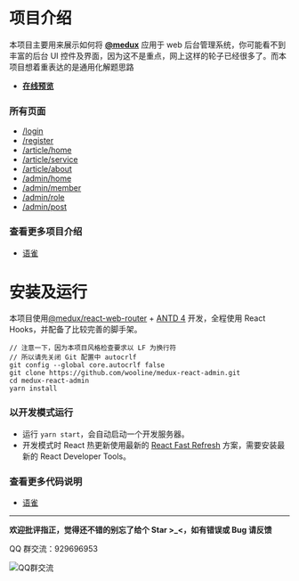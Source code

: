 # 项目介绍

本项目主要用来展示如何将 [**@medux**](https://github.com/wooline/medux) 应用于 web 后台管理系统，你可能看不到丰富的后台 UI 控件及界面，因为这不是重点，网上这样的轮子已经很多了。而本项目想着重表达的是通用化解题思路

- [**在线预览**](http://medux-react-admin.80zp.com)

### 所有页面

- [/login](http://medux-react-admin.80zp.com/login)
- [/register](http://medux-react-admin.80zp.com/register)
- [/article/home](http://medux-react-admin.80zp.com/article/home)
- [/article/service](http://medux-react-admin.80zp.com/article/service)
- [/article/about](http://medux-react-admin.80zp.com/article/about)
- [/admin/home](http://medux-react-admin.80zp.com/admin/home)
- [/admin/member](http://medux-react-admin.80zp.com/admin/member/list)
- [/admin/role](http://medux-react-admin.80zp.com/admin/role/list)
- [/admin/post](http://medux-react-admin.80zp.com/admin/post/list)

### 查看更多项目介绍

- [语雀](https://www.yuque.com/medux/docs/medux-react-admin)

# 安装及运行

本项目使用[@medux/react-web-router](https://github.com/wooline/medux/tree/master/packages/react-web-router) + [ANTD 4](https://ant.design/index-cn) 开发，全程使用 React Hooks，并配备了比较完善的脚手架。

```
// 注意一下，因为本项目风格检查要求以 LF 为换行符
// 所以请先关闭 Git 配置中 autocrlf
git config --global core.autocrlf false
git clone https://github.com/wooline/medux-react-admin.git
cd medux-react-admin
yarn install
```

### 以开发模式运行

- 运行 `yarn start`，会自动启动一个开发服务器。
- 开发模式时 React 热更新使用最新的 [React Fast Refresh](https://www.npmjs.com/package/react-refresh) 方案，需要安装最新的 React Developer Tools。

### 查看更多代码说明

- [语雀](https://www.yuque.com/medux/docs/medux-react-admin-2)

---

**欢迎批评指正，觉得还不错的别忘了给个 Star >\_<，如有错误或 Bug 请反馈**

QQ 群交流：929696953

![QQ群交流](https://cdn.nlark.com/yuque/0/2020/png/1294343/1587232895054-aca0f46f-c5d0-46d6-973e-2e9dd76120d4.png)
